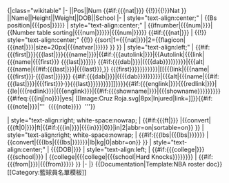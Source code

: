<noinclude>{|class="wikitable"
|-
||Pos||Num
{{#if:{{{nat|}}} {{!}}{{!}}Nat }}
||Name||Height||Weight||DOB||School
</noinclude>|-
| style="text-align:center;" | {{Bs position|{{{pos|}}}}}
| style="text-align:center;" | {{ifnumber|{{{num|}}}|{{Number table sorting|{{{num|}}}}}|{{{num|}}}}}
{{#if:{{{nat|}}} | {{!}} style="text-align:center;" {{!}} {{sort|1={{{nat|}}}|2={{flagicon|{{{nat|}}}|size=20px|{{{natvar|}}}}} }} }}
| style="text-align:left;" | {{#if:{{{first|}}}{{{last|}}}{{{name|}}}|{{#if:{{{autolink|}}}|{{Autolink|{{{link|{{{name|{{{first}}} {{{last<includeonly>|</includeonly>}}}}}} {{#if:{{{dab|}}}|({{{dab}}})}}}}}|{{{alt|{{{name|{{#if:{{{last<includeonly>|</includeonly>}}}|{{{last}}},}} {{{first}}}}}}}}}}}|[[{{{link|{{{name|{{{first}}}·{{{last<includeonly>|</includeonly>}}}}}} {{#if:{{{dab|}}}|({{{dab}}})}}}}}|{{{alt|{{{name|{{#if:{{{last<includeonly>|</includeonly>}}}|{{{first}}}·}}{{{last}}}}}}}}}]]}}}}{{#if:{{{englink|}}}{{{redlink|}}}|{{le|{{{redlink}}}|{{{englink}}}|{{#if:{{{showname|}}}|{{{showname}}}}}}}}}{{#ifeq:{{{inj|no}}}|yes|&nbsp;[[Image:Cruz Roja.svg|8px|Injured|link=]]}}{{#if:{{{note|}}}|'''（{{{note}}}）'''}}

| style="text-align:right; white-space:nowrap; | {{#if:{{{ft|}}}
     |{{convert|{{{ft|0|}}}|ft|{{#if:{{{in|}}}|{{{in}}}|0}}|in|2|abbr=on|sortable=on}}
     }}
| style="text-align:right; white-space:nowrap; | {{#if:{{{lbs|{{{lbs|}}}}}}
     |{{convert|{{{lbs|{{{lbs|}}}}}}|lb|kg|0|abbr=on}}
     }}
| style="text-align:center;" | {{{DOB|}}}
| style="text-align:left; | {{#if:{{{college<includeonly>|</includeonly>}}} {{{school|}}}
| {{college|{{{college|{{{school|<noinclude>Hard Knocks</noinclude>}}}}}}}}
| {{#if:{{{from|}}}|{{{from}}}}}
}}
|-<noinclude>
|}
{{Documentation|Template:NBA roster doc}}
[[Category:籃球員名單模板]]
</noinclude>